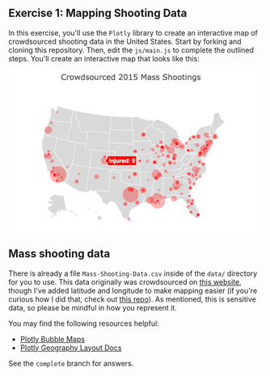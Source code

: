 ## Exercise 1: Mapping Shooting Data

In this exercise, you'll use the `Plotly` library to create an interactive map of crowdsourced shooting data in the United States. Start by forking and cloning this repository. Then, edit the `js/main.js` to complete the outlined steps. You'll create an interactive map that looks like this:

![Map of shootings in the USA](imgs/complete.png)

## Mass shooting data
There is already a file `Mass-Shooting-Data.csv` inside of the `data/` directory for you to use. This data originally was crowdsourced on <a href="http://www.shootingtracker.com/wiki/Mass_Shootings_in_2015" target="_blank">this website</a>, though I've added latitude and longitude to make mapping easier (if you're curious how I did that, check out <a href="http://github.com/mkfreeman/geolocate-shootings" target="_blank">this repo</a>). As mentioned, this is sensitive data, so please be mindful in how you represent it.

You may find the following resources helpful:

- [Plotly Bubble Maps](https://plot.ly/javascript/bubble-maps/)
- [Plotly Geography Layout Docs](https://plot.ly/javascript/reference/#layout-geo)

See the `complete` branch for answers.
